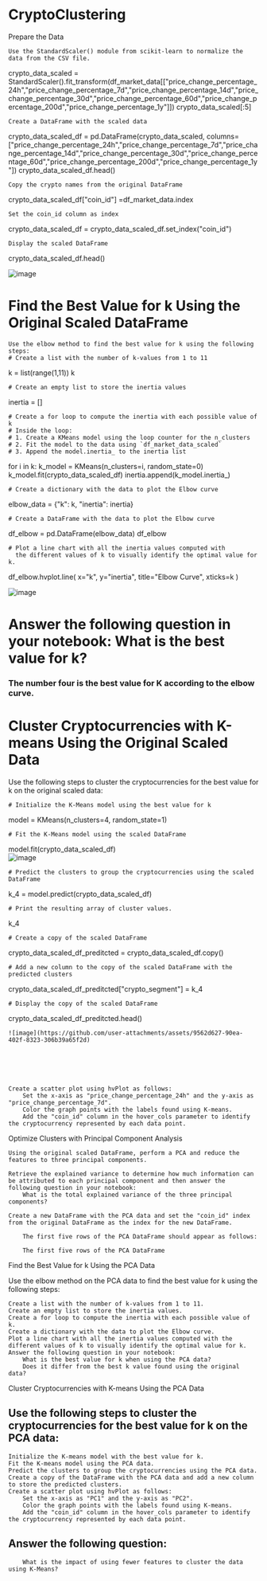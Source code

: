 # CryptoClustering 
Prepare the Data

    Use the StandardScaler() module from scikit-learn to normalize the data from the CSV file.
crypto_data_scaled = StandardScaler().fit_transform(df_market_data[["price_change_percentage_24h","price_change_percentage_7d","price_change_percentage_14d","price_change_percentage_30d","price_change_percentage_60d","price_change_percentage_200d","price_change_percentage_1y"]])
crypto_data_scaled[:5]

    Create a DataFrame with the scaled data
crypto_data_scaled_df = pd.DataFrame(crypto_data_scaled, columns= ["price_change_percentage_24h","price_change_percentage_7d","price_change_percentage_14d","price_change_percentage_30d","price_change_percentage_60d","price_change_percentage_200d","price_change_percentage_1y"])
crypto_data_scaled_df.head()

    Copy the crypto names from the original DataFrame
crypto_data_scaled_df["coin_id"] =df_market_data.index

    Set the coin_id column as index
crypto_data_scaled_df = crypto_data_scaled_df.set_index("coin_id") 

    Display the scaled DataFrame
crypto_data_scaled_df.head()
    
![image](https://github.com/user-attachments/assets/f91a975e-ef72-48e8-9e1d-a9c0fc027b38)

        
        


# Find the Best Value for k Using the Original Scaled DataFrame 
    Use the elbow method to find the best value for k using the following steps:
    # Create a list with the number of k-values from 1 to 11

 k = list(range(1,11)) 
 k

    # Create an empty list to store the inertia values
inertia = []
    
    # Create a for loop to compute the inertia with each possible value of k
    # Inside the loop:
    # 1. Create a KMeans model using the loop counter for the n_clusters
    # 2. Fit the model to the data using `df_market_data_scaled`
    # 3. Append the model.inertia_ to the inertia list 
for i in k:
    k_model = KMeans(n_clusters=i, random_state=0)
    k_model.fit(crypto_data_scaled_df)
    inertia.append(k_model.inertia_)
    
    # Create a dictionary with the data to plot the Elbow curve
elbow_data = {"k": k, "inertia": inertia}
 
    # Create a DataFrame with the data to plot the Elbow curve
df_elbow = pd.DataFrame(elbow_data) 
df_elbow 

    # Plot a line chart with all the inertia values computed with
      the different values of k to visually identify the optimal value for k.
df_elbow.hvplot.line(
    x="k", 
    y="inertia", 
    title="Elbow Curve", 
    xticks=k
)

![image](https://github.com/user-attachments/assets/42caf834-0d89-462c-b6a4-55e2e05499c6)


  
# Answer the following question in your notebook: What is the best value for k?
### The number four is the best value for K according to the elbow curve.


# Cluster Cryptocurrencies with K-means Using the Original Scaled Data

Use the following steps to cluster the cryptocurrencies for the best value for k on the original scaled data:

    # Initialize the K-Means model using the best value for k
model = KMeans(n_clusters=4, random_state=1) 

    # Fit the K-Means model using the scaled DataFrame
model.fit(crypto_data_scaled_df)  
![image](https://github.com/user-attachments/assets/98e3c401-8f6c-4844-b690-a9e63cf2fcb7)

    # Predict the clusters to group the cryptocurrencies using the scaled DataFrame
k_4 = model.predict(crypto_data_scaled_df)

    # Print the resulting array of cluster values.
k_4 

    # Create a copy of the scaled DataFrame
crypto_data_scaled_df_preditcted = crypto_data_scaled_df.copy() 

    
    # Add a new column to the copy of the scaled DataFrame with the predicted clusters
crypto_data_scaled_df_preditcted["crypto_segment"] = k_4

    # Display the copy of the scaled DataFrame
crypto_data_scaled_df_preditcted.head()

    ![image](https://github.com/user-attachments/assets/9562d627-90ea-402f-8323-306b39a65f2d) 

    
    
    
    
    
    Create a scatter plot using hvPlot as follows:
        Set the x-axis as "price_change_percentage_24h" and the y-axis as "price_change_percentage_7d".
        Color the graph points with the labels found using K-means.
        Add the "coin_id" column in the hover_cols parameter to identify the cryptocurrency represented by each data point.

Optimize Clusters with Principal Component Analysis

    Using the original scaled DataFrame, perform a PCA and reduce the features to three principal components.

    Retrieve the explained variance to determine how much information can be attributed to each principal component and then answer the following question in your notebook:
        What is the total explained variance of the three principal components?

    Create a new DataFrame with the PCA data and set the "coin_id" index from the original DataFrame as the index for the new DataFrame.

        The first five rows of the PCA DataFrame should appear as follows:

        The first five rows of the PCA DataFrame

Find the Best Value for k Using the PCA Data

Use the elbow method on the PCA data to find the best value for k using the following steps:

    Create a list with the number of k-values from 1 to 11.
    Create an empty list to store the inertia values.
    Create a for loop to compute the inertia with each possible value of k.
    Create a dictionary with the data to plot the Elbow curve.
    Plot a line chart with all the inertia values computed with the different values of k to visually identify the optimal value for k.
    Answer the following question in your notebook:
        What is the best value for k when using the PCA data?
        Does it differ from the best k value found using the original data?

  Cluster Cryptocurrencies with K-means Using the PCA Data

## Use the following steps to cluster the cryptocurrencies for the best value for k on the PCA data:

    Initialize the K-means model with the best value for k.
    Fit the K-means model using the PCA data.
    Predict the clusters to group the cryptocurrencies using the PCA data.
    Create a copy of the DataFrame with the PCA data and add a new column to store the predicted clusters.
    Create a scatter plot using hvPlot as follows:
        Set the x-axis as "PC1" and the y-axis as "PC2".
        Color the graph points with the labels found using K-means.
        Add the "coin_id" column in the hover_cols parameter to identify the cryptocurrency represented by each data point.
 ##  Answer the following question:
        What is the impact of using fewer features to cluster the data using K-Means?

